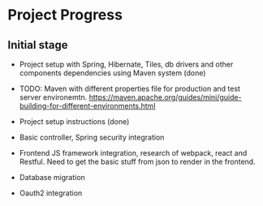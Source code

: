 # Project Progress

## Initial stage

* Project setup with Spring, Hibernate, Tiles, db drivers and other components dependencies using Maven system  (done)
* TODO: Maven with different properties file for production and test server environemtn. 
   https://maven.apache.org/guides/mini/guide-building-for-different-environments.html

* Project setup instructions (done)
* Basic controller, Spring security integration
* Frontend JS framework integration, research of webpack, react and Restful.
  Need to get the basic stuff from json to render in the frontend.
* Database migration
* Oauth2 integration




